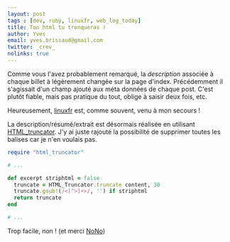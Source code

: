 ```yaml
---
layout: post
tags : [dev, ruby, linuxfr, web_log_today]
title: Ton html tu tronqueras !
author: Yves
email: yves.brissaud@gmail.com
twitter: _crev_
nolinks: true
---
```


Comme vous l'avez probablement remarqué, la _description_ associée à chaque billet à légèrement changée sur la page d'index. Précédemment il s'agissait d'un champ ajouté aux méta données de chaque post. C'est plutôt fiable, mais pas pratique du tout, oblige à saisir deux fois, etc.

Heureusement, [linuxfr](https://linuxfr.org/news/statistiques-2012-du-site-linuxfr-org#toc_6) est, comme souvent, venu à mon secours !

La description/résumé/extrait est désormais réalisée en utilisant [HTML_truncator](https://github.com/nono/HTML-Truncator). J'y ai juste rajouté la possibilité de supprimer toutes les balises car je n'en voulais pas.

```ruby
require "html_truncator"

# ...

def excerpt striphtml = false
  truncate = HTML_Truncator.truncate content, 30
  truncate.gsub!(/<[^>]+>/, '') if striphtml
  return truncate
end

# ...
```

Trop facile, non ! (et merci [NoNo](https://github.com/nono))